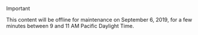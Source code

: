 > [!IMPORTANT]
> This content will be offline for maintenance on September 6, 2019, for a few minutes between 9 and 11 AM Pacific Daylight Time.